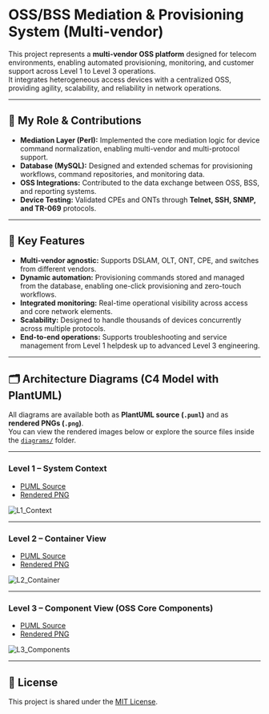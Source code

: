 # OSS/BSS Mediation & Provisioning System (Multi-vendor)

This project represents a **multi-vendor OSS platform** designed for telecom environments, enabling automated provisioning, monitoring, and customer support across Level 1 to Level 3 operations.  
It integrates heterogeneous access devices with a centralized OSS, providing agility, scalability, and reliability in network operations.

---

## 📌 My Role & Contributions
- **Mediation Layer (Perl):** Implemented the core mediation logic for device command normalization, enabling multi-vendor and multi-protocol support.  
- **Database (MySQL):** Designed and extended schemas for provisioning workflows, command repositories, and monitoring data.  
- **OSS Integrations:** Contributed to the data exchange between OSS, BSS, and reporting systems.  
- **Device Testing:** Validated CPEs and ONTs through **Telnet, SSH, SNMP, and TR-069** protocols.  

---

## 🚀 Key Features
- **Multi-vendor agnostic:** Supports DSLAM, OLT, ONT, CPE, and switches from different vendors.  
- **Dynamic automation:** Provisioning commands stored and managed from the database, enabling one-click provisioning and zero-touch workflows.  
- **Integrated monitoring:** Real-time operational visibility across access and core network elements.  
- **Scalability:** Designed to handle thousands of devices concurrently across multiple protocols.  
- **End-to-end operations:** Supports troubleshooting and service management from Level 1 helpdesk up to advanced Level 3 engineering.  

---

## 🗂️ Architecture Diagrams (C4 Model with PlantUML)

All diagrams are available both as **PlantUML source (`.puml`)** and as **rendered PNGs (`.png`)**.  
You can view the rendered images below or explore the source files inside the [`diagrams/`](./diagrams) folder.

---

### Level 1 – System Context
- [PUML Source](./diagrams/L1_Context.puml)  
- [Rendered PNG](./diagrams/L1_Context.png)  

![L1_Context](./diagrams/L1_Context.png)

---

### Level 2 – Container View
- [PUML Source](./diagrams/L2_Container.puml)  
- [Rendered PNG](./diagrams/L2_Container.png)  

![L2_Container](./diagrams/L2_Container.png)

---

### Level 3 – Component View (OSS Core Components)
- [PUML Source](./diagrams/L3_Components.puml)  
- [Rendered PNG](./diagrams/L3_Components.png)  

![L3_Components](./diagrams/L3_Components.png)

---

## 📄 License
This project is shared under the [MIT License](../LICENSE).
